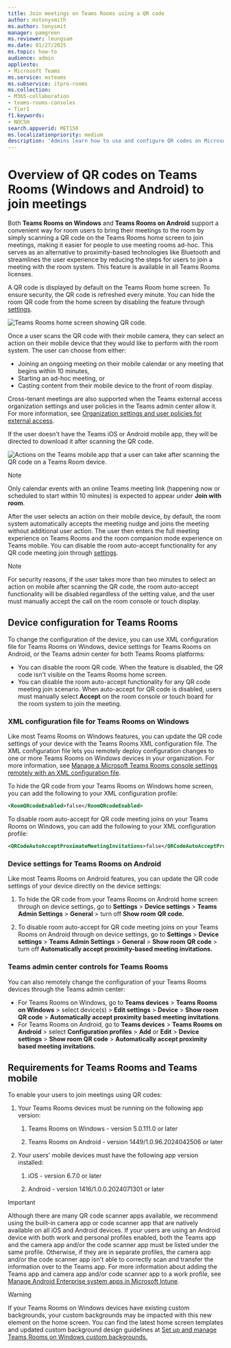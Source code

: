```yaml
---
title: Join meetings on Teams Rooms using a QR code
author: mstonysmith
ms.author: tonysmit
manager: pamgreen
ms.reviewer: leungsam
ms.date: 01/27/2025
ms.topic: how-to
audience: admin
appliesto:
- Microsoft Teams
ms.service: msteams
ms.subservice: itpro-rooms
ms.collection: 
- M365-collaboration
- teams-rooms-consoles
- Tier1
f1.keywords:
- NOCSH
search.appverid: MET150
ms.localizationpriority: medium
description: 'Admins learn how to use and configure QR codes on Microsoft Teams Rooms on Windows and Microsoft Teams Rooms on Android to join a meeting. This is an alternative proximity join experience for easier ad-hoc usage of meeting rooms. '
---
```

# Overview of QR codes on Teams Rooms (Windows and Android) to join meetings

Both **Teams Rooms on Windows** and **Teams Rooms on Android** support a convenient way for room users to bring their meetings to the room by simply scanning a QR code on the Teams Rooms home screen to join meetings, making it easier for people to use meeting rooms ad-hoc. This serves as an alternative to proximity-based technologies like Bluetooth and streamlines the user experience by reducing the steps for users to join a meeting with the room system. This feature is available in all Teams Rooms licenses. 

A QR code is displayed by default on the Teams Room home screen. To ensure security, the QR code is refreshed every minute. You can hide the room QR code from the home screen by disabling the feature through [settings](#device-configuration-for-teams-rooms).

![Teams Rooms home screen showing QR code.](media/teams-rooms-qr-codes/mtrhomeqr.png)

Once a user scans the QR code with their mobile camera, they can select an action on their mobile device that they would like to perform with the room system. The user can choose from either:

- Joining an ongoing meeting on their mobile calendar or any meeting that begins within 10 minutes, 
- Starting an ad-hoc meeting, or 
- Casting content from their mobile device to the front of room display. 

Cross-tenant meetings are also supported when the Teams external access organization settings and user policies in the Teams admin center allow it. For more information, see [Organization settings and user policies for external access](/microsoftteams/trusted-organizations-external-meetings-chat?tabs=organization-settings&branch=main).

If the user doesn't have the Teams iOS or Android mobile app, they will be directed to download it after scanning the QR code. 

![Actions on the Teams mobile app that a user can take after scanning the QR code on a Teams Room device.](media/teams-rooms-qr-codes/mobileqr.png)

> [!NOTE]
> Only calendar events with an online Teams meeting link (happening now or scheduled to start within 10 minutes) is expected to appear under **Join with room**.

After the user selects an action on their mobile device, by default, the room system automatically accepts the meeting nudge and joins the meeting without additional user action. The user then enters the full meeting experience on Teams Rooms and the room companion mode experience on Teams mobile. You can disable the room auto-accept functionality for any QR code meeting join through [settings](#device-configuration-for-teams-rooms).  

> [!NOTE]
> For security reasons, if the user takes more than two minutes to select an action on mobile after scanning the QR code, the room auto-accept functionality will be disabled regardless of the setting value, and the user must manually accept the call on the room console or touch display.

## Device configuration for Teams Rooms

To change the configuration of the device, you can use XML configuration file for Teams Rooms on Windows, device settings for Teams Rooms on Android, or the Teams admin center for both Teams Rooms platforms:
- You can disable the room QR code. When the feature is disabled, the QR code isn't visible on the Teams Rooms home screen.
- You can disable the room auto-accept functionality for any QR code meeting join scenario. When auto-accept for QR code is disabled, users must manually select **Accept** on the room console or touch board for the room system to join the meeting.

### XML configuration file for Teams Rooms on Windows

Like most Teams Rooms on Windows features, you can update the QR code settings of your device with the Teams Rooms XML configuration file. The XML configuration file lets you remotely deploy configuration changes to one or more Teams Rooms on Windows devices in your organization. For more information, see [Manage a Microsoft Teams Rooms console settings remotely with an XML configuration file](/microsoftteams/rooms/xml-config-file).

To hide the QR code from your Teams Rooms on Windows home screen, you can add the following to your XML configuration profile:

```xml
<RoomQRcodeEnabled>false</RoomQRcodeEnabled>
```

To disable room auto-accept for QR code meeting joins on your Teams Rooms on Windows, you can add the following to your XML configuration profile:

```xml
<QRCodeAutoAcceptProximateMeetingInvitations>false</QRCodeAutoAcceptProximateMeetingInvitations>
```

### Device settings for Teams Rooms on Android

Like most Teams Rooms on Android features, you can update the QR code settings of your device directly on the device settings:

1. To hide the QR code from your Teams Rooms on Android home screen through on device settings, go to **Settings** > **Device settings** > **Teams Admin Settings** > **General** > turn off **Show room** **QR code.**

1. To disable room auto-accept for QR code meeting joins on your Teams Rooms on Android through on device settings, go to **Settings** > **Device settings** > **Teams Admin Settings** > **General** > **Show room** **QR code** > turn off **Automatically accept proximity-based meeting invitations.**

### Teams admin center controls for Teams Rooms 

You can also remotely change the configuration of your Teams Rooms devices through the Teams admin center: 
- For Teams Rooms on Windows, go to **Teams devices** > **Teams Rooms on Windows** > select device(s) > **Edit settings** > **Device** > **Show room QR code** > **Automatically accept proximity based meeting invitations**.
- For Teams Rooms on Android, go to **Teams devices** > **Teams Rooms on Android** > select **Configuration profiles** > **Add** or **Edit** > **Device settings** > **Show room QR code** > **Automatically accept proximity based meeting invitations**.

## Requirements for Teams Rooms and Teams mobile

To enable your users to join meetings using QR codes:

1. Your Teams Rooms devices must be running on the following app version:

   1. Teams Rooms on Windows - version 5.0.111.0 or later
      
   1. Teams Rooms on Android - version 1449/1.0.96.2024042506 or later  
      
1. Your users' mobile devices must have the following app version installed:

   1. iOS - version 6.7.0 or later 
      
   1. Android - version 1416/1.0.0.2024071301 or later
      
> [!IMPORTANT]
> Although there are many QR code scanner apps available, we recommend using the built-in camera app or code scanner app that are natively available on all iOS and Android devices. 
> If your users are using an Android device with both work and personal profiles enabled, both the Teams app and the camera app and/or the code scanner app must be listed under the same profile. Otherwise, if they are in separate profiles, the camera app and/or the code scanner app isn't able to correctly scan and transfer the information over to the Teams app. 
> For more information about adding the Teams app and camera app and/or code scanner app to a work profile, see [Manage Android Enterprise system apps in Microsoft Intune](/mem/intune/apps/apps-ae-system).

> [!WARNING]
> If your Teams Rooms on Windows devices have existing custom backgrounds, your custom backgrounds may be impacted with this new element on the home screen. You can find the latest home screen templates and updated custom background design guidelines at [Set up and manage Teams Rooms on Windows custom backgrounds.](/microsoftteams/rooms/custom-backgrounds?tabs=Enhanced) 
